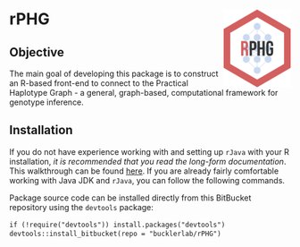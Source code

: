 # rPHG <img src="man/figures/logo.png" align="right" width="120" />

## Objective
The main goal of developing this package is to construct an R-based front-end to connect to the Practical Haplotype Graph - a general, graph-based, computational framework for genotype inference.

## Installation
If you do not have experience working with and setting up `rJava` with your R installation, *it is recommended that you read the long-form documentation*. This walkthrough can be found [here](https://bitbucket.org/bucklerlab/rphg/wiki/Home). If you are already fairly comfortable working with Java JDK and `rJava`, you can follow the following commands.

Package source code can be installed directly from this BitBucket repository using the `devtools` package:

```{r}
if (!require("devtools")) install.packages("devtools")
devtools::install_bitbucket(repo = "bucklerlab/rPHG")
```
